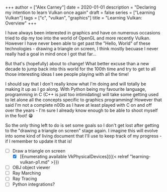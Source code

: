 +++
author = ["Alex Carney"]
date = 2020-01-01
description = "Declaring my intention to learn Vulkan once again"
draft = false
series = ["Learning Vulkan"]
tags = ["c", "vulkan", "graphics"]
title = "Learning Vulkan: Overview"
+++

I have always been interested in graphics and have on numerous occasions tried
to dip my toe into the world of OpenGL and more recently Vulkan. However I have
never been able to get past the "Hello, World" of these technologies - drawing a
triangle on screen, I think mostly becuase I never really had a goal in mind
once I got that far...

But that's (hopefully) about to change! What better excuse than a new decade to
jump back into this world for the 100th time and try to get to all those
interesting ideas I see people playing with all the time!

<!--more-->

I should say that I don't really know what I'm doing and will totally be making
it up as I go along. With Python being my favourite language, programming in C
(C++ is just too intimidating) will take some getting used to let alone all the
concepts specific to graphics programming! However that said I'm not a complete
n00b as I have at least played with C on and off over the years - I'm sure I
already know enough to be able to shoot myself in the foot! 😁

So the only thing left to do is set some goals so I don't get lost after getting
to the "drawing a triangle on screen" stage again. I imagine this will evolve
into some kind of living document that I'll use to keep track of my progress - if I
remember to update it that is!

- [ ] Draw a triangle on screen
  + [x] [Enumerating available VkPhysicalDevices]({{< relref "learning-vulkan-p1.md" >}})
- [ ] OBJ object viewer
- [ ] Ray Marching
- [ ] Ray Tracing
- [ ] Python integrations?